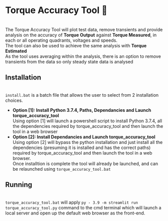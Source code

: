 # Torque Accuracy Tool 🎯

<br>The Torque Accuracy Tool will plot test data, remove transients and provide analysis on the accuracy of **Torque Output** against **Torque Measured**, in each or all operating quadrants, voltages and speeds.
<br>The tool can also be used to achieve the same analysis with **Torque Estimated**
<br>As the tool uses averaging within the analysis, there is an option to remove transients from the data so only steady state data is analysed

## Installation

<br>`install.bat` is a batch file that allows the user to select from 2 installation choices.
- **Option [1]: Install Python 3.7.4, Paths, Dependancies and Launch torque_accuracy_tool**
<br>Using option [1] will launch a powershell script to install Python 3.7.4, all the dependencies required by torque_accuracy_tool and then launch the tool in a web browser
- **Option [2]: Install Dependancies and Launch torque_accuracy_tool**
<br>Using option [2] will bypass the python installation and just install all the dependencies (presuming it is installed and has the correct paths) required by torque_accuracy_tool and then launch the tool in a web browser.
<br>Once installtion is complete the tool will already be launched, and can be relaunched using `torque_accuracy_tool.bat`

## Running

<br>`torque_accuracy_tool.bat` will apply `py - 3.9 -m streamlit run torque_accuracy_tool.py` command to the cmd terminal which will launch a local server and open up the default web browser as the front-end.

